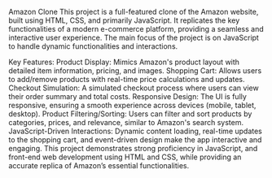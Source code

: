Amazon Clone
This project is a full-featured clone of the Amazon website, built using HTML, CSS, and primarily JavaScript. It replicates the key functionalities of a modern e-commerce platform, providing a seamless and interactive user experience. The main focus of the project is on JavaScript to handle dynamic functionalities and interactions.

Key Features:
Product Display: Mimics Amazon's product layout with detailed item information, pricing, and images.
Shopping Cart: Allows users to add/remove products with real-time price calculations and updates.
Checkout Simulation: A simulated checkout process where users can view their order summary and total costs.
Responsive Design: The UI is fully responsive, ensuring a smooth experience across devices (mobile, tablet, desktop).
Product Filtering/Sorting: Users can filter and sort products by categories, prices, and relevance, similar to Amazon's search system.
JavaScript-Driven Interactions: Dynamic content loading, real-time updates to the shopping cart, and event-driven design make the app interactive and engaging.
This project demonstrates strong proficiency in JavaScript, and front-end web development using HTML and CSS, while providing an accurate replica of Amazon’s essential functionalities.
